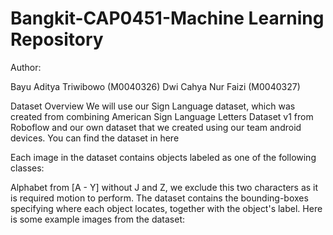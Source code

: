 # Bangkit-CAP0451-Machine Learning Repository

Author:

Bayu Aditya Triwibowo (M0040326)
Dwi Cahya Nur Faizi (M0040327)

Dataset Overview
We will use our Sign Language dataset, which was created from combining American Sign Language Letters Dataset v1 from Roboflow and our own dataset that we created using our team android devices. You can find the dataset in here

Each image in the dataset contains objects labeled as one of the following classes:

Alphabet from [A - Y] without J and Z, we exclude this two characters as it is required motion to perform.
The dataset contains the bounding-boxes specifying where each object locates, together with the object's label.
Here is some example images from the dataset:
